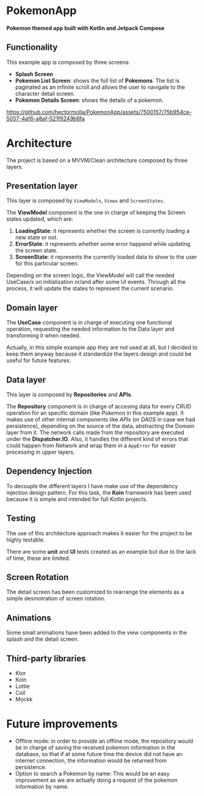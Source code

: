 # PokemonApp
#### Pokemon themed app built with Kotlin and Jetpack Compose

## Functionality
This example app is composed by three screens:
- **Splash Screen**
- **Pokemon List Screen**: shows the full list of **Pokemons**. The list is paginated as an infinite scroll and allows the user to navigate to the character detail screen.
- **Pokemon Details Screen**: shows the details of a pokemon.

https://github.com/hectormolla/PokemonApp/assets/7500157/75b954ce-5057-4af6-a8af-521f9249b6fa

# Architecture
The project is based on a MVVM/Clean architecture composed by three layers.

## Presentation layer
This layer is composed by `ViewModels`, `Views` and `ScreenStates`.

The **ViewModel** component is the one in charge of keeping the Screen states updated, which are:
1. **LoadingState**: it represents whether the screen is currently loading a new state or not.
2. **ErrorState**: it represents whether some error happend while updating the screen state.
3. **ScreenState**: it represents the currently loaded data to show to the user for this particular screen. 

Depending on the screen logic, the ViewModel will call the needed UseCase/s on initialization or/and after some UI events. Through all the process, it will update the states to represent the current scenario.

## Domain layer
The **UseCase** component is in charge of executing one functional operation, requesting the needed information to the Data layer and transforming it when needed.

Actually, in this simple example app they are not used at all, but I decided to keep them anyway because it standardize the layers design and could be useful for future features.

## Data layer
This layer is composed by **Repositories** and **APIs**.

The **Repository** component is in charge of accesing data for every CRUD operation for an specific domain (like *Pokemon* in this example app). It makes use of other internal components like *APIs* (or *DAOS* 
in case we had persistence), depending on the source of the data, abstracting the Domain layer from it. The network calls made from the repository are executed under the **Dispatcher.IO**.
Also, it handles the different kind of errors that could happen from Network and wrap them in a `AppError` for easier processing in upper layers.

## Dependency Injection
To decouple the different layers I have make use of the dependency injection design pattern.
For this task, the **Koin** framework has been used because it is simple and intended for full Kotlin projects.

## Testing
The use of this architecture approach makes it easier for the project to be highly testable.

There are some **unit** and **UI** tests created as an example but due to the lack of time, these are limited.

## Screen Rotation
The detail screen has been customized to rearrange the elements as a simple desmotration of screen rotation.

## Animations
Some small animations have been added to the view components in the splash and the detail screen.

## Third-party libraries
- Ktor
- Koin
- Lottie
- Coil
- Mockk

# Future improvements
- Offline mode: in order to provide an offline mode, the repository would be in charge of saving the received pokemon information in the database, so that if at some future time the device did not have an internet connection, the information would be returned from persistence.
- Option to search a Pokemon by name: This would be an easy improvement as we are actually doing a request of the pokemon information by name.






